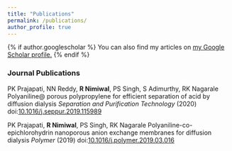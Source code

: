 ```yaml
---
title: "Publications"
permalink: /publications/
author_profile: true
---
```


{% if author.googlescholar %}
  You can also find my articles on <u><a href="{{author.googlescholar}}">my Google Scholar profile</a>.</u>
{% endif %}

### Journal Publications

PK Prajapati, NN Reddy, **R Nimiwal**, PS Singh, S Adimurthy, RK Nagarale
Polyaniline@ porous polypropylene for efficient separation of acid by diffusion dialysis
_Separation and Purification Technology_ (2020) doi:[10.1016/j.seppur.2019.115989](https://raghavendranimiwal.github.io/files/paper2.pdf)

PK Prajapati, **R Nimiwal**, PS Singh, RK Nagarale
Polyaniline-co-epichlorohydrin nanoporous anion exchange membranes for diffusion dialysis
_Polymer_ (2019) doi:[10.1016/j.polymer.2019.03.016](https://raghavendranimiwal.github.io/files/paper1.pdf)